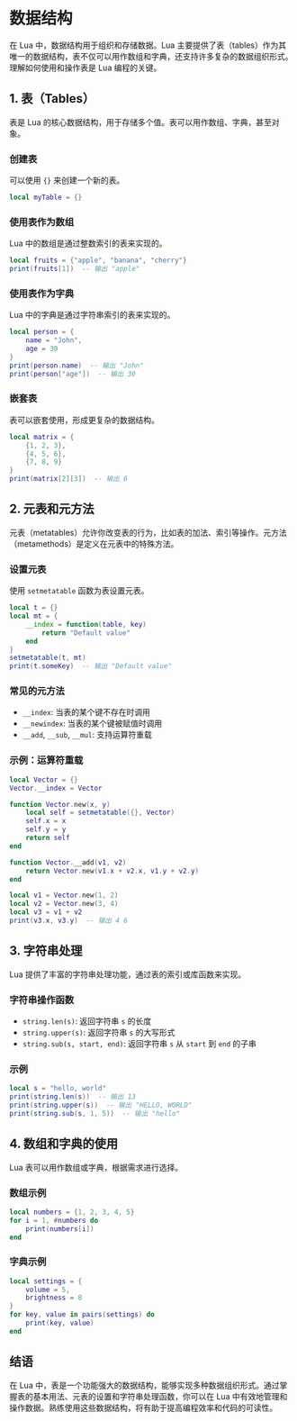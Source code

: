 # 数据结构

在 Lua 中，数据结构用于组织和存储数据。Lua 主要提供了表（tables）作为其唯一的数据结构，表不仅可以用作数组和字典，还支持许多复杂的数据组织形式。理解如何使用和操作表是 Lua 编程的关键。

## 1. 表（Tables）

表是 Lua 的核心数据结构，用于存储多个值。表可以用作数组、字典，甚至对象。

### 创建表

可以使用 `{}` 来创建一个新的表。

```lua
local myTable = {}
```

### 使用表作为数组

Lua 中的数组是通过整数索引的表来实现的。

```lua
local fruits = {"apple", "banana", "cherry"}
print(fruits[1])  -- 输出 "apple"
```

### 使用表作为字典

Lua 中的字典是通过字符串索引的表来实现的。

```lua
local person = {
    name = "John",
    age = 30
}
print(person.name)  -- 输出 "John"
print(person["age"])  -- 输出 30
```

### 嵌套表

表可以嵌套使用，形成更复杂的数据结构。

```lua
local matrix = {
    {1, 2, 3},
    {4, 5, 6},
    {7, 8, 9}
}
print(matrix[2][3])  -- 输出 6
```

## 2. 元表和元方法

元表（metatables）允许你改变表的行为，比如表的加法、索引等操作。元方法（metamethods）是定义在元表中的特殊方法。

### 设置元表

使用 `setmetatable` 函数为表设置元表。

```lua
local t = {}
local mt = {
    __index = function(table, key)
        return "Default value"
    end
}
setmetatable(t, mt)
print(t.someKey)  -- 输出 "Default value"
```

### 常见的元方法

- `__index`: 当表的某个键不存在时调用
- `__newindex`: 当表的某个键被赋值时调用
- `__add`, `__sub`, `__mul`: 支持运算符重载

### 示例：运算符重载

```lua
local Vector = {}
Vector.__index = Vector

function Vector.new(x, y)
    local self = setmetatable({}, Vector)
    self.x = x
    self.y = y
    return self
end

function Vector.__add(v1, v2)
    return Vector.new(v1.x + v2.x, v1.y + v2.y)
end

local v1 = Vector.new(1, 2)
local v2 = Vector.new(3, 4)
local v3 = v1 + v2
print(v3.x, v3.y)  -- 输出 4 6
```

## 3. 字符串处理

Lua 提供了丰富的字符串处理功能，通过表的索引或库函数来实现。

### 字符串操作函数

- `string.len(s)`: 返回字符串 `s` 的长度
- `string.upper(s)`: 返回字符串 `s` 的大写形式
- `string.sub(s, start, end)`: 返回字符串 `s` 从 `start` 到 `end` 的子串

### 示例

```lua
local s = "hello, world"
print(string.len(s))  -- 输出 13
print(string.upper(s))  -- 输出 "HELLO, WORLD"
print(string.sub(s, 1, 5))  -- 输出 "hello"
```

## 4. 数组和字典的使用

Lua 表可以用作数组或字典，根据需求进行选择。

### 数组示例

```lua
local numbers = {1, 2, 3, 4, 5}
for i = 1, #numbers do
    print(numbers[i])
end
```

### 字典示例

```lua
local settings = {
    volume = 5,
    brightness = 8
}
for key, value in pairs(settings) do
    print(key, value)
end
```

## 结语

在 Lua 中，表是一个功能强大的数据结构，能够实现多种数据组织形式。通过掌握表的基本用法、元表的设置和字符串处理函数，你可以在 Lua 中有效地管理和操作数据。熟练使用这些数据结构，将有助于提高编程效率和代码的可读性。
